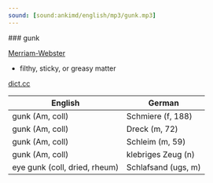 ```yaml
---
sound: [sound:ankimd/english/mp3/gunk.mp3]
---
```


\### gunk

[Merriam-Webster](https://www.merriam-webster.com/dictionary/gunk)

- filthy, sticky, or greasy matter

[dict.cc](https://www.dict.cc/gunk)

| English        | German       |
| -------------- | ------------ |
| gunk (Am, coll) | Schmiere (f, 188) |
| gunk (Am, coll) | Dreck (m, 72) |
| gunk (Am, coll) | Schleim (m, 59) |
| gunk (Am, coll) | klebriges Zeug (n) |
| eye gunk (coll, dried, rheum) | Schlafsand (ugs, m) |
